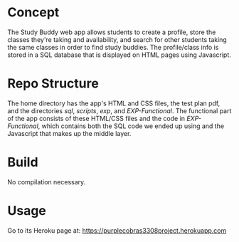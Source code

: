 # Concept
The Study Buddy web app allows students to create a profile, store the classes they're taking and availability, and search for other students taking the same classes in order to find study buddies. The profile/class info is stored in a SQL database that is displayed on HTML pages using Javascript. 

# Repo Structure
The home directory has the app's HTML and CSS files, the test plan pdf, and the directories *sql*, *scripts*, *exp*, and *EXP-Functional*. The functional part of the app consists of these HTML/CSS files and the code in *EXP-Functional*, which contains both the SQL code we ended up using and the Javascript that makes up the middle layer. 

# Build
No compilation necessary.

# Usage 
Go to its Heroku page at: https://purplecobras3308project.herokuapp.com
